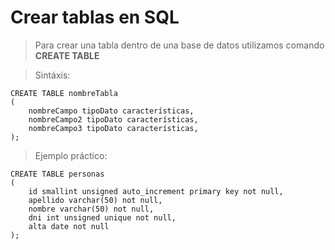 # Crear tablas en SQL

> Para crear una tabla dentro de una base de datos utilizamos comando **CREATE TABLE**

> Sintáxis: 

    CREATE TABLE nombreTabla  
    (
        nombreCampo tipoDato características,
        nombreCampo2 tipoDato características,
        nombreCampo3 tipoDato características,
    );

> Ejemplo práctico: 

    CREATE TABLE personas  
    ( 
        id smallint unsigned auto_increment primary key not null,  
        apellido varchar(50) not null,  
        nombre varchar(50) not null,  
        dni int unsigned unique not null,  
        alta date not null
    );

